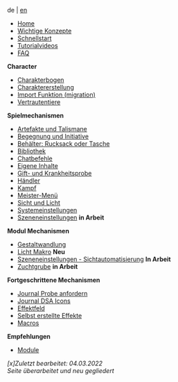 
de | [en](Home)

* [Home](de-Home)
* [Wichtige Konzepte](de-wichtige-Konzepte)
* [Schnellstart](de-DSA_5_Welt_erstellen)
* [Tutorialvideos](de-tutorials)
* [FAQ](de-FAQ)

**Character**
* [Charakterbogen](de-Charakterbogen)
* [Charaktererstellung](de-Charaktererstellung)
* [Import Funktion (migration)](de-Import-Funktion)
* [Vertrautentiere](de-Vertrautentiere)

**Spielmechanismen**
* [Artefakte und Talismane](de-Artefakte-und-Talismane)
* [Begegnung und Initiative](de-Begegnung_und_Initiative)
* [Behälter: Rucksack oder Tasche](de-Behaelter-Rucksack-oder-Tasche)
* [Bibliothek](de-Bibliothek)
* [Chatbefehle](de-Chatbefehle)
* [Eigene Inhalte](de-Eigene_Inhalte_erstellen)
* [Gift- und Krankheitsprobe](de-Gift-und-Krankheitsprobe)
* [Händler](de-Haendler)
* [Kampf](de-Kampf)
* [Meister-Menü](de-Meister-Menue)
* [Sicht und Licht](de-Sicht_und_Licht)
* [Systemeinstellungen](de-Systemeinstellungen)
* [Szeneneinstellungen](de-Meister-Menue-Szeneneinstellungen) **in Arbeit**

**Modul Mechanismen**
* [Gestaltwandlung](de-Gestaltwandlung)
* [Licht Makro](de-Licht-und-Sicht-Makro) **Neu**
* [Szeneneinstellungen - Sichtautomatisierung](de-Meister-Menue-Sichtautomatisierung) **In Arbeit**
* [Zuchtgrube](de-Meister-Menue-Zuchtgrube) **in Arbeit**

**Fortgeschrittene Mechanismen**
* [Journal Probe anfordern](de-Journal-probe_anfordern)
* [Journal DSA Icons](de-Journal-DSA_Icons_Auge)
* [Effektfeld](de-Effekt_Feld)
* [Selbst erstellte Effekte](de-Status-Selbst-erstellte-Effekte)
* [Macros](de-Makro-Probe-anfordern)

**Empfehlungen**
* [Module](de-Module)

*[x]Zuletzt bearbeitet: 04.03.2022*  
*Seite überarbeitet und neu gegliedert*  
